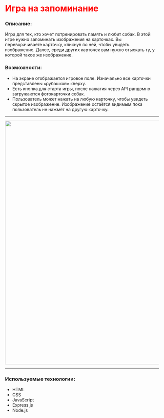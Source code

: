 <h1 style="color:#ff0000">Игра на запоминание</h1>
<h3><strong>Описание</strong>:</h3>
Игра для тех, кто хочет потренировать память и любит собак. В этой игре нужно запоминать изображения на карточках. Вы переворачиваете карточку, кликнув по ней, чтобы увидеть изображение. Далее, среди других карточек вам нужно отыскать ту, у которой такое же изображение.
<h3><strong>Возможности:</strong></h3>
<ul>
  <li>На экране отображается игровое поле. Изначально все карточки представлены «рубашкой» кверху.</li>
  <li>Есть кнопка для старта игры, после нажатия через API рандомно загружаются фотокарточки собак.</li>
  <li>Пользователь может нажать на любую карточку, чтобы увидеть скрытое изображение. Изображение остаётся видимым пока пользователь не нажмёт на другую карточку.</li> 
</ul>

<hr>

<p align="center"> 
<img align="center" width="800" src="https://j.gifs.com/jZo65Y.gif"/>
</p>

<hr>


<h3><strong>Используемые технологии:</strong></h3>
<ul>
  <li>HTML</li>
  <li>CSS</li>
  <li>JavaScript</li>
  <li>Express.js</li>
  <li>Node.js</li>
</ul>



